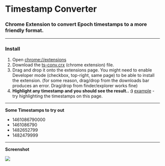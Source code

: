 # Timestamp Converter


### Chrome Extension to convert Epoch timestamps to a more friendly format.

****
### Install


1. Open [chrome://extensions](chrome://extensions)
2. Download the [ts-conv.crx](https://github.com/prajwalrao/ts-converter/blob/master/ts-conv.crx?raw=true) (chrome extension) file.
3. Drag and drop it onto the extensions page. You might need to enable Developer mode (checkbox, top-right, same page) to be able to install the extension. (for some reason, drag/drop from the downloads bar produces an error. Drag/drop from finder/explorer works fine)
4. **Highlight any timestamp and you should see the result.. :)**
 [example](https://cwiki.apache.org/confluence/display/AMBARI/Metrics+Collector+API+Specification) - try highlighting the timestamps on this page.

****

**Some Timestamps to try out**

-	1461086790000
- 	1461086790
- 	1482652799
-	1482479999

****

**Screenshot**


![](https://raw.githubusercontent.com/prajwalrao/ts-converter/master/screenshots/ts-screenshot.png)
